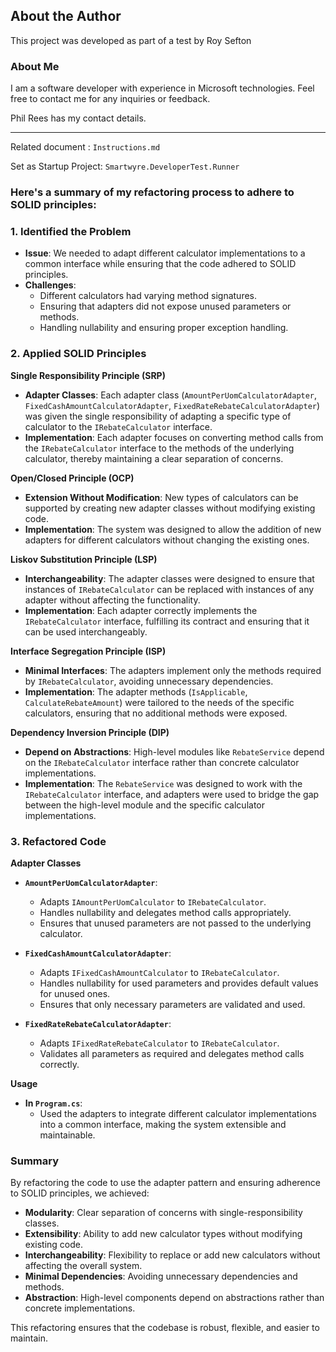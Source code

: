 ## About the Author

This project was developed as part of a test by Roy Sefton 

### About Me

I am a software developer with experience in Microsoft technologies. 
Feel free to contact me for any inquiries or feedback.

Phil Rees has my contact details.

***

Related document : `Instructions.md`

Set as Startup Project:  `Smartwyre.DeveloperTest.Runner`

### Here's a summary of my refactoring process to adhere to SOLID principles:

### 1. **Identified the Problem**

- **Issue**: We needed to adapt different calculator implementations to a common interface while ensuring that the code adhered to SOLID principles.
- **Challenges**: 
  - Different calculators had varying method signatures.
  - Ensuring that adapters did not expose unused parameters or methods.
  - Handling nullability and ensuring proper exception handling.

### 2. **Applied SOLID Principles**

**Single Responsibility Principle (SRP)**

- **Adapter Classes**: Each adapter class (`AmountPerUomCalculatorAdapter`, `FixedCashAmountCalculatorAdapter`, `FixedRateRebateCalculatorAdapter`) was given the single responsibility of adapting a specific type of calculator to the `IRebateCalculator` interface.
- **Implementation**: Each adapter focuses on converting method calls from the `IRebateCalculator` interface to the methods of the underlying calculator, thereby maintaining a clear separation of concerns.

**Open/Closed Principle (OCP)**

- **Extension Without Modification**: New types of calculators can be supported by creating new adapter classes without modifying existing code.
- **Implementation**: The system was designed to allow the addition of new adapters for different calculators without changing the existing ones.

**Liskov Substitution Principle (LSP)**

- **Interchangeability**: The adapter classes were designed to ensure that instances of `IRebateCalculator` can be replaced with instances of any adapter without affecting the functionality.
- **Implementation**: Each adapter correctly implements the `IRebateCalculator` interface, fulfilling its contract and ensuring that it can be used interchangeably.

**Interface Segregation Principle (ISP)**

- **Minimal Interfaces**: The adapters implement only the methods required by `IRebateCalculator`, avoiding unnecessary dependencies.
- **Implementation**: The adapter methods (`IsApplicable`, `CalculateRebateAmount`) were tailored to the needs of the specific calculators, ensuring that no additional methods were exposed.

**Dependency Inversion Principle (DIP)**

- **Depend on Abstractions**: High-level modules like `RebateService` depend on the `IRebateCalculator` interface rather than concrete calculator implementations.
- **Implementation**: The `RebateService` was designed to work with the `IRebateCalculator` interface, and adapters were used to bridge the gap between the high-level module and the specific calculator implementations.

### 3. **Refactored Code**

**Adapter Classes**

- **`AmountPerUomCalculatorAdapter`**:
  - Adapts `IAmountPerUomCalculator` to `IRebateCalculator`.
  - Handles nullability and delegates method calls appropriately.
  - Ensures that unused parameters are not passed to the underlying calculator.

- **`FixedCashAmountCalculatorAdapter`**:
  - Adapts `IFixedCashAmountCalculator` to `IRebateCalculator`.
  - Handles nullability for used parameters and provides default values for unused ones.
  - Ensures that only necessary parameters are validated and used.

- **`FixedRateRebateCalculatorAdapter`**:
  - Adapts `IFixedRateRebateCalculator` to `IRebateCalculator`.
  - Validates all parameters as required and delegates method calls correctly.

**Usage**

- **In `Program.cs`**:
  - Used the adapters to integrate different calculator implementations into a common interface, making the system extensible and maintainable.

### Summary

By refactoring the code to use the adapter pattern and ensuring adherence to SOLID principles, we achieved:
- **Modularity**: Clear separation of concerns with single-responsibility classes.
- **Extensibility**: Ability to add new calculator types without modifying existing code.
- **Interchangeability**: Flexibility to replace or add new calculators without affecting the overall system.
- **Minimal Dependencies**: Avoiding unnecessary dependencies and methods.
- **Abstraction**: High-level components depend on abstractions rather than concrete implementations.

This refactoring ensures that the codebase is robust, flexible, and easier to maintain.
